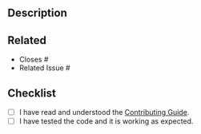 <!--
  Fill in the following fields with the appropriate information.
-->

## Description

<!--Like if the proposed implementation could be improved.-->

## Related

- Closes #
- Related Issue #

## Checklist

- [ ] I have read and understood the [Contributing Guide](../CONTRIBUTING.md).
- [ ] I have tested the code and it is working as expected.
